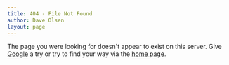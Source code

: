 ```yaml
---
title: 404 - File Not Found
author: Dave Olsen
layout: page
---
```


The page you were looking for doesn't appear to exist on this server. Give [Google](http://google.com) a try or try to find your way via the [home page](http://dmolsen.com/).